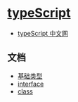 # [typeScript](https://www.typescriptlang.org/)

- [typeScript 中文网](https://www.tslang.cn/)

## 文档

- [基础类型](./基础类型.md)
- [interface](./interface.md)
- [class](./class.md)
